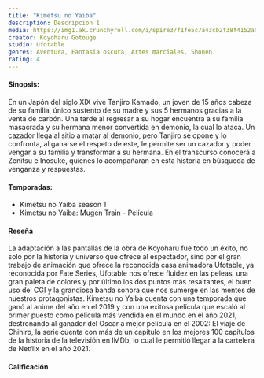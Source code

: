 ```yaml
---
title: "Kimetsu no Yaiba"
description: Descripcion 1
media: https://img1.ak.crunchyroll.com/i/spire3/f1fe5c7a43cb2f38f4152a58f89479821554508873_full.jpg
creator: Koyoharu Gotouge
studio: Ufotable
genres: Aventura, Fantasía oscura, Artes marciales, Shonen. 
rating: 4
---
```


#### Sinopsis:
En un Japón del siglo XIX vive Tanjiro Kamado, un joven de 15 años cabeza de su familia, único sustento de su madre y sus 5 hermanos gracias a la venta de carbón. Una tarde al regresar a su hogar encuentra a su familia masacrada y su hermana menor convertida en demonio, la cual lo ataca. Un cazador llega al sitio a matar al demonio, pero Tanjiro se opone y lo confronta, al ganarse el respeto de este, le permite ser un cazador y poder vengar a su familia y transformar a su hermana. En el transcurso conocerá a Zenitsu e Inosuke, quienes lo acompañaran en esta historia en búsqueda de venganza y respuestas.

#### Temporadas:

* Kimetsu no Yaiba season 1 
* Kimetsu no Yaiba: Mugen Train - Película

#### Reseña
La adaptación a las pantallas de la obra de Koyoharu fue todo un éxito, no solo por la historia y universo que ofrece al espectador, sino por el gran trabajo de animación que ofrece la reconocida casa animadora Ufotable, ya reconocida por Fate Series, Ufotable nos ofrece fluidez en las peleas, una gran paleta de colores y por último los dos puntos más resaltantes, el buen uso del CGI y la grandiosa banda sonora que nos sumerge en las mentes de nuestros protagonistas. Kimetsu no Yaiba cuenta con una temporada que ganó al anime del año en el 2019 y con una exitosa película que escaló al primer puesto como película más vendida en el mundo en el año 2021, destronando al ganador del Oscar a mejor película en el 2002: El viaje de Chihiro,  la serie cuenta con más de un capítulo en los mejores 100 capítulos de la historia de la televisión en IMDb, lo cual le permitió llegar a la cartelera de Netflix en el año 2021.

#### Calificación